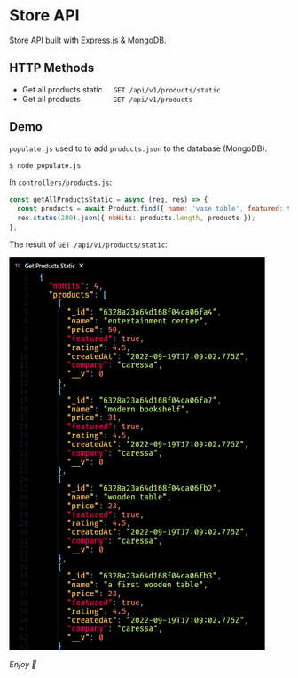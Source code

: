 # Store API

Store API built with Express.js & MongoDB.

## HTTP Methods

- Get all products static &nbsp; &nbsp; `GET /api/v1/products/static`
- Get all products &nbsp; &nbsp; &nbsp; &nbsp; &nbsp; &nbsp; &nbsp; `GET /api/v1/products`

## Demo

`populate.js` used to to add `products.json` to the database (MongoDB).

```
$ node populate.js
```

In `controllers/products.js`:

```js
const getAllProductsStatic = async (req, res) => {
  const products = await Product.find({ name: 'vase table', featured: true });
  res.status(200).json({ nbHits: products.length, products });
};
```

The result of `GET /api/v1/products/static`:

![screenshot 1](scn1.png)

_Enjoy 🤍_
